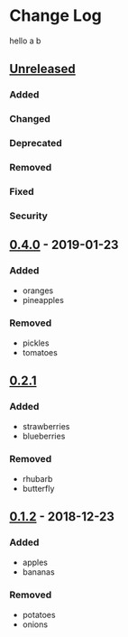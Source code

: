 # Change Log
hello
a
b


## [Unreleased]
### Added

### Changed

### Deprecated

### Removed

### Fixed

### Security


## [0.4.0] - 2019-01-23
### Added
* oranges
* pineapples

### Removed
* pickles
* tomatoes


## [0.2.1]
### Added
* strawberries
* blueberries

### Removed
* rhubarb
* butterfly


## [0.1.2] - 2018-12-23
### Added
* apples
* bananas

### Removed
* potatoes
* onions


[Unreleased]: https://github.com/foo/myrepo/compare/v0.4.0...HEAD
[0.4.0]: https://github.com/foo/myrepo/compare/v0.2.1...v0.4.0
[0.2.1]: https://github.com/foo/myrepo/compare/v0.1.2...v0.2.1
[0.1.2]: https://github.com/foo/myrepo/compare/v0.0.0...v0.1.2
